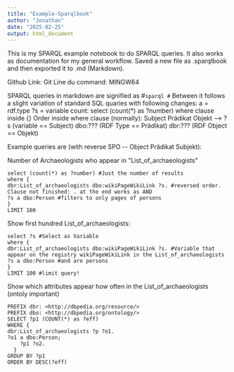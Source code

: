 ```yaml
---
title: "Example-Sparqlbook"
author: "Jonathan"
date: "2025-02-25"
output: html_document
---
```

This is my SPARQL example notebook to do SPARQL queries. It also works as documentation
for my general workflow.
Saved a new file as .sparqlbook and then exported it to .md (Markdown). 

Github Link:  Git Line du command: MINGW64

SPARQL queries in markdown are signified as 
#```sparql
#```
Between it follows a slight variation of standard SQL quaries with following changes:
a = rdf.type
?s = variable
count: select (count(*) as ?number)
where clause inside {}
Order inside where clause (normally): Subject Prädikat Objekt
--> ?s (variable == Subject) dbo:??? (RDF Type == Prädikat) dbr:??? (RDF Object == Objekt)

Example queries are (with reverse SPO -- Object Prädikat Subjekt):

Number of Archaeologists who appear in "List_of_archaeologists"
```sparql
select (count(*) as ?number) #Just the number of results
where {
dbr:List_of_archaeologists dbo:wikiPageWikiLink ?s. #reversed order. Clause not finished: . at the end works as AND
?s a dbo:Person #filters to only pages of persons
}
LIMIT 100
```
Show first hundred List_of_archaeologists:
```sparql
select ?s #Select as Variable
where {
dbr:List_of_archaeologists dbo:wikiPageWikiLink ?s. #Variable that appear on the registry wikiPageWikiLink in the List_of_archaeologists
?s a dbo:Person #and are persons
}
LIMIT 100 #limit query!
```
Show which attributes appear how often in the List_of_archaeologists (ontoly important)
```sparql
PREFIX dbr: <http://dbpedia.org/resource/>
PREFIX dbo: <http://dbpedia.org/ontology/>
SELECT ?p1 (COUNT(*) as ?eff) 
WHERE { 
dbr:List_of_archaeologists ?p ?o1.
?o1 a dbo:Person;
    ?p1 ?o2.
  }
GROUP BY ?p1
ORDER BY DESC(?eff)
```
